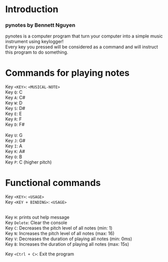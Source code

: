 # Introduction

### pynotes by Bennett Nguyen

pynotes is a computer program that turn your computer into a simple music instrument using keylogger!
<br>
Every key you pressed will be considered as a command and will instruct this program to do something.

# Commands for playing notes
Key `<KEY>`: `<MUSICAL-NOTE>`
<br>
Key `Q`: C
<br>
Key `A`: C#
<br>
Key `W`: D
<br>
Key `S`: D#
<br>
Key `E`: E
<br>
Key `R`: F
<br>
Key `D`: F#
<br>
<br>
Key `U`: G
<br>
Key `J`: G#
<br>
Key `I`: A
<br>
Key `K`: A#
<br>
Key `O`: B
<br>
Key `P`: C (higher pitch)

# Functional commands
Key `<KEY>`: `<USAGE>`
<br>
Key `<KEY + BINDING>`: `<USAGE>`
<br>
<br>

Key `H`: prints out help message
<br>
Key `Delete`: Clear the console
<br>
Key `C`: Decreases the pitch level of all notes (min: 1)
<br>
Key `N`: Increases the pitch level of all notes (max: 16)
<br>
Key `V`: Decreases the duration of playing all notes (min: 0ms)
<br>
Key `B`: Increases the duration of playing all notes (max: 15s)

Key `<Ctrl + C>`: Exit the program
